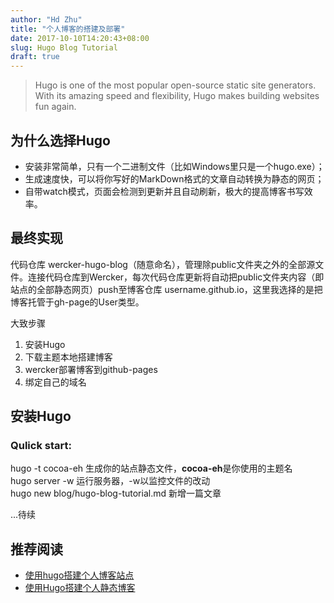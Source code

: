 ```yaml
---
author: "Hd Zhu"
title: "个人博客的搭建及部署"
date: 2017-10-10T14:20:43+08:00
slug: Hugo Blog Tutorial
draft: true
---
```

> Hugo is one of the most popular open-source static site generators. With its amazing speed and flexibility, Hugo makes building websites fun again.

## 为什么选择Hugo
- 安装非常简单，只有一个二进制文件（比如Windows里只是一个hugo.exe）；
- 生成速度快，可以将你写好的MarkDown格式的文章自动转换为静态的网页；
- 自带watch模式，页面会检测到更新并且自动刷新，极大的提高博客书写效率。

## 最终实现  
代码仓库 wercker-hugo-blog（随意命名），管理除public文件夹之外的全部源文件。连接代码仓库到Wercker，每次代码仓库更新将自动把public文件夹内容（即站点的全部静态网页）push至博客仓库 username.github.io，这里我选择的是把博客托管于gh-page的User类型。

大致步骤  
1. 安装Hugo  
2. 下载主题本地搭建博客  
3. wercker部署博客到github-pages  
4. 绑定自己的域名  

## 安装Hugo

### Qulick start:

hugo -t cocoa-eh 生成你的站点静态文件，**cocoa-eh**是你使用的主题名  
hugo server -w 运行服务器，-w以监控文件的改动  
hugo new blog/hugo-blog-tutorial.md 新增一篇文章

...待续

## 推荐阅读
- [使用hugo搭建个人博客站点](https://blog.coderzh.com/2015/08/29/hugo/)
- [使用Hugo搭建个人静态博客](http://www.jianshu.com/p/bdba60260f4d)
